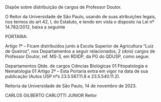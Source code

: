 Dispõe sobre distribuição de cargos de Professor Doutor.

O Reitor da Universidade de São Paulo, usando de suas atribuições legais, nos termos do art 42, I, do Estatuto, e tendo em vista o disposto na Lei nº 14.782/2012, baixa a seguinte

PORTARIA:

Artigo 1º – Ficam distribuídos junto à Escola Superior de Agricultura “Luiz de Queiroz”, nos Departamentos a seguir relacionados, 2 (dois) cargos de Professor Doutor, ref. MS-3, em RDIDP, da PG do QDUSP, como segue:

Departamentos	Qtde. de cargos
Ciências Biológicas	01
Fitopatologia e Nematologia	01
Artigo 2º – Esta Portaria entra em vigor na data de sua publicação (Autos USP nºs 23.5.567.11.8 e 23.5.540.11.2).

Reitoria da Universidade de São Paulo, 14 de novembro de 2023.

CARLOS GILBERTO CARLOTTI JUNIOR
Reitor